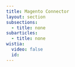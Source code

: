 ```yaml
---
title: Magento Connector
layout: section
subsections:
  - title: none
subarticles:
  - title: none
wistia:
  video: false
  id:
---
```

